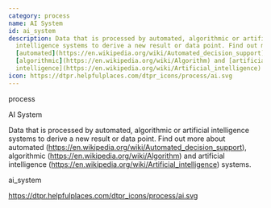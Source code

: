 ```yaml
---
category: process
name: AI System
id: ai_system
description: Data that is processed by automated, algorithmic or artificial
  intelligence systems to derive a new result or data point. Find out more about
  [automated](https://en.wikipedia.org/wiki/Automated_decision_support),
  [algorithmic](https://en.wikipedia.org/wiki/Algorithm) and [artificial
  intelligence](https://en.wikipedia.org/wiki/Artificial_intelligence) systems.
icon: https://dtpr.helpfulplaces.com/dtpr_icons/process/ai.svg
---
```

process

AI System

Data that is processed by automated, algorithmic or artificial 
intelligence systems to derive a new result or data point. Find out more 
about automated (https://en.wikipedia.org/wiki/Automated_decision_support), 
algorithmic (https://en.wikipedia.org/wiki/Algorithm) and artificial 
intelligence (https://en.wikipedia.org/wiki/Artificial_intelligence) 
systems.

ai_system

https://dtpr.helpfulplaces.com/dtpr_icons/process/ai.svg